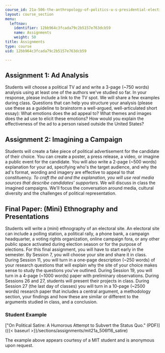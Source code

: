 ```yaml
---
course_id: 21a-506-the-anthropology-of-politics-u-s-presidential-election-edition-fall-2016
layout: course_section
menu:
  leftnav:
    identifier: 12bb964c3fcada79c2b5157e763dcb59
    name: Assignments
    weight: 50
title: Assignments
type: course
uid: 12bb964c3fcada79c2b5157e763dcb59

---
```


Assignment 1: Ad Analysis
-------------------------

Students will choose a political TV ad and write a 3-page (~750 words) analysis using at least one of the authors we've studied so far. In your response, please include a link to the TV spot. We will share a few examples during class. Questions that can help you structure your analysis (please use these as a guideline to brainstorm a well-argued, well-articulated short essay): What emotions does the ad appeal to? What themes and images does the ad use to elicit these emotions? How would you explain the effectiveness of the ad to a person raised outside the United States?

Assignment 2: Imagining a Campaign
----------------------------------

Students will create a fake piece of political advertisement for the candidate of their choice. You can create a poster, a press release, a video, or imagine a public event for the candidate. You will also write a 2-page (~500 words) explanation for your ad, specifying who's the target audience, and why the ad's format, wording and imagery are effective to appeal to that constituency. _To craft the ad and the explanation, you will use real media sources that describe candidates' supporters_. We will discuss in class the imagined campaigns. We'll focus the conversation around media, cultural diversity and the challenges of political representation.

Final Paper: (Mini) Ethnography and Presentations
-------------------------------------------------

Students will write a (mini) ethnography of an electoral site. An electoral site can include a polling station, a political rally, a phone bank, a campaign headquarter, a voting rights organization, online campaign fora, or any other public space activated during election season or for the purpose of elections. For this final assignment, you will have to start early in the semester. By Session 7, you will choose your site and share it in class. During Session 11, you will turn in a one-page description (~250 words) of your research questions that will explain why the site of your choice makes sense to study the questions you've outlined. During Session 19, you will turn in a 4-page (~1000 words) paper with preliminary observations. During Sessions 26 and 27, students will present their projects in class. During Session 27 (the last day of classes) you will turn in a 10-page (~2500 words) research paper that includes a central argument, a methodology section, your findings and how these are similar or different to the arguments studied in class, and a conclusion.

### Student Example

["On Political Satire: A Humorous Attempt to Subvert the Status Quo." (PDF)]({{< baseurl >}}/sections/assignments/mit21a_506f16_satire)

The example above appears courtesy of a MIT student and is anonymous upon request.